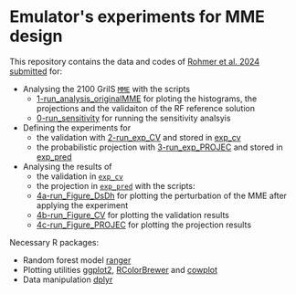 # Emulator's experiments for MME design

This repository contains the data and codes of [Rohmer et al. 2024 submitted]() for:
- Analysing the 2100 GriIS [`MME`](./data) with the scripts 
	- [1-run_analysis_originalMME](1-run_analysis_originalMME.R]) for ploting the histograms, the projections and the validaiton of the RF reference solution
	- [0-run_sensitivity](./0-run_sensitivity.R) for running the sensitivity analsyis
- Defining the experiments for
	- the validation with [2-run_exp_CV](./2-run_exp_CV.R) and stored in [exp_cv](./exp_cv)
	- the probabilistic projection with [3-run_exp_PROJEC](./3-run_exp_PROJEC.R) and stored in [exp_pred](./exp_pred)
- Analysing the results of 
	- the validation in [`exp_cv`](./exp_cv)
	- the projection in [`exp_pred`](./exp_pred)
with the scripts:
	- [4a-run_Figure_DsDh](4a-run_Figure_DsDh.R) for plotting the perturbation of the MME after applying the experiment
	- [4b-run_Figure_CV](4b-run_Figure_CV.R) for plotting the validation results
	- [4c-run_Figure_PROJEC](4c-run_Figure_PROJEC.R) for plotting the projection results

Necessary R packages:
- Random forest model [ranger](https://cran.r-project.org/web/packages/ranger/index.html)
- Plotting utilities [ggplot2](https://ggplot2.tidyverse.org/), [RColorBrewer](https://cran.r-project.org/web/packages/RColorBrewer/index.html) and [cowplot](https://cran.r-project.org/web/packages/cowplot/index.html)
- Data manipulation [dplyr](https://cran.r-project.org/web/packages/dplyr/index.html)

